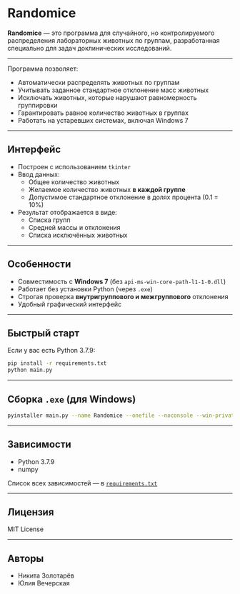 # Randomice

**Randomice** — это программа для случайного, но контролируемого распределения лабораторных животных по группам, разработанная специально для задач доклинических исследований.

---

Программа позволяет:
- Автоматически распределять животных по группам
- Учитывать заданное стандартное отклонение масс животных
- Исключать животных, которые нарушают равномерность группировки
- Гарантировать равное количество животных в группах
- Работать на устаревших системах, включая Windows 7

---

## Интерфейс

- Построен с использованием `tkinter`
- Ввод данных:
  - Общее количество животных
  - Желаемое количество животных **в каждой группе**
  - Допустимое стандартное отклонение в долях процента (0.1 = 10%)
- Результат отображается в виде:
  - Списка групп
  - Средней массы и отклонения
  - Списка исключённых животных

---

## Особенности

- Совместимость с **Windows 7** (без `api-ms-win-core-path-l1-1-0.dll`)
- Работает без установки Python (через `.exe`)
- Строгая проверка **внутригруппового и межгруппового** отклонения
- Удобный графический интерфейс

---

## Быстрый старт

Если у вас есть Python 3.7.9:

```bash
pip install -r requirements.txt
python main.py
```

---

## Сборка `.exe` (для Windows)

```bash
pyinstaller main.py --name Randomice --onefile --noconsole --win-private-assemblies
```

---

## Зависимости

- Python 3.7.9
- numpy

Список всех зависимостей — в [`requirements.txt`](requirements.txt)

---

## Лицензия

MIT License

---

## Авторы

- Никита Золотарёв
- Юлия Вечерская
